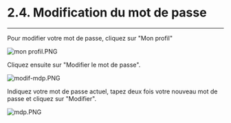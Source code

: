 # 2.4. Modification du mot de passe
---


Pour modifier votre mot de passe, cliquez sur "Mon profil"

![mon profil.PNG](http://www.claroline.net/uploads/custom/images/2689.png)

Cliquez ensuite sur "Modifier le mot de passe".

![modif-mdp.PNG](http://www.claroline.net/uploads/custom/images/2690.png)

Indiquez votre mot de passe actuel, tapez deux fois votre nouveau mot de passe et cliquez sur "Modifier".

![mdp.PNG](http://www.claroline.net/uploads/custom/images/2691.png)


